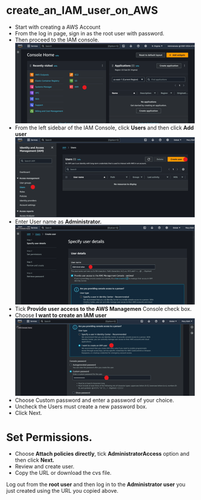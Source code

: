 # create_an_IAM_user_on_AWS

- Start with creating a AWS Account
- From the log in page, sign in as the root user with password.
- Then proceed to the IAM console.
  ![](design.png)
- From the left sidebar of the IAM Console, click **Users** and then click **Add user**
  ![](Users.png)
- Enter User name as **Administrator.**
  ![](Admin.png)
- Tick **Provide user access to the AWS Managemen** Console check box.
- Choose **I want to create an IAM user**
  ![](C-IAM.png)
- Choose Custom password and enter a password of your choice. 
- Uncheck the Users must create a new password box. 
- Click Next.

# Set Permissions.
- Choose **Attach policies directly**, tick **AdministratorAccess** option and then click **Next.**
- Review and create user.
- Copy the URL or download the cvs file.


Log out from the **root user** and then log in to the **Administrator user** you just created using the URL you copied above.
